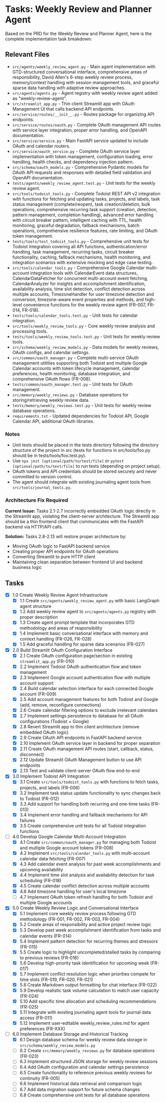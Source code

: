 # Tasks: Weekly Review and Planner Agent

Based on the PRD for the Weekly Review and Planner Agent, here is the complete implementation task breakdown:

## Relevant Files

- `src/agents/weekly_review_agent.py` - Main agent implementation with GTD-structured conversational interface, comprehensive areas of responsibility, David Allen's 6-step weekly review process, memory/context handling with session management tools, and graceful sparse data handling with adaptive review approaches.
- `src/agents/agents.py` - Agent registry with weekly review agent added as "weekly-review-agent".
- `src/streamlit_app.py` - Thin client Streamlit app with OAuth Management UI that calls backend API endpoints.
- `src/service/routes/__init__.py` - Routes package for organizing API endpoints.
- `src/service/routes/oauth.py` - Complete OAuth management API routes with service layer integration, proper error handling, and OpenAPI documentation.
- `src/service/service.py` - Main FastAPI service updated to include OAuth and calendar routers.
- `src/service/oauth_service.py` - Complete OAuth service layer implementation with token management, configuration loading, error handling, health checks, and dependency injection pattern.
- `src/schema/oauth_models.py` - Comprehensive Pydantic models for OAuth API requests and responses with detailed field validation and OpenAPI documentation.
- `tests/agents/weekly_review_agent.test.py` - Unit tests for the weekly review agent.
- `src/tools/todoist_tools.py` - Complete Todoist REST API v2 integration with functions for fetching and updating tasks, projects, and labels, task status management (complete/reopen), task creation/deletion, bulk operations, comprehensive recurring task support (creation, detection, pattern management, completion handling), advanced error handling with circuit breaker pattern, intelligent caching with TTL, health monitoring, graceful degradation, fallback mechanisms, batch operations, comprehensive resilience features, rate limiting, and OAuth token management.
- `tests/tools/test_todoist_tools.py` - Comprehensive unit tests for Todoist integration covering all API functions, authentication/error handling, task management, recurring tasks, circuit breaker functionality, caching, fallback mechanisms, health monitoring, and integration scenarios with extensive mocking and edge case testing.
- `src/tools/calendar_tools.py` - Comprehensive Google Calendar multi-account integration tools with CalendarEvent data structures, CalendarDataFetcher for concurrent multi-account event fetching, CalendarAnalyzer for insights and accomplishment identification, availability analysis, time slot detection, conflict detection across multiple accounts, TimezoneHandler for user timezone detection and conversion, timezone-aware event properties and methods, and high-level convenience functions for the weekly review agent (FR-007, FR-014, FR-018).
- `tests/tools/calendar_tools.test.py` - Unit tests for calendar integration.
- `src/tools/weekly_review_tools.py` - Core weekly review analysis and processing tools.
- `tests/tools/weekly_review_tools.test.py` - Unit tests for weekly review tools.
- `src/schema/weekly_review_models.py` - Data models for weekly reviews, OAuth configs, and calendar settings.
- `src/common/oauth_manager.py` - Complete multi-service OAuth management utilities supporting both Todoist and multiple Google Calendar accounts with token lifecycle management, calendar preferences, health monitoring, database integration, and comprehensive OAuth flows (FR-008).
- `tests/common/oauth_manager.test.py` - Unit tests for OAuth management.
- `src/memory/weekly_reviews.py` - Database operations for storing/retrieving weekly review data.
- `tests/memory/weekly_reviews.test.py` - Unit tests for weekly review database operations.
- `requirements.txt` - Updated dependencies for Todoist API, Google Calendar API, additional OAuth libraries.

### Notes

- Unit tests should be placed in the tests directory following the directory structure of the project in src (tests for functions in src/tools/foo.py should be in tests/tools/foo.test.py).
- Use `npx jest [optional/path/to/test/file]` or `pytest [optional/path/to/test/file]` to run tests (depending on project setup).
- OAuth tokens and API credentials should be stored securely and never committed to version control.
- The agent should integrate with existing journaling agent tools from `src/tools/journal_tools.py`.

### Architecture Fix Required

**Current Issue:** Tasks 2.1-2.7 incorrectly embedded OAuth logic directly in the Streamlit app, violating the client-server architecture. The Streamlit app should be a thin frontend client that communicates with the FastAPI backend via HTTP/API calls.

**Solution:** Tasks 2.8-2.13 will restore proper architecture by:
- Moving OAuth logic to FastAPI backend service
- Creating proper API endpoints for OAuth operations
- Converting Streamlit to pure HTTP client
- Maintaining clean separation between frontend UI and backend business logic

## Tasks

- [x] 1.0 Create Weekly Review Agent Infrastructure
  - [x] 1.1 Create `src/agents/weekly_review_agent.py` with basic LangGraph agent structure
  - [x] 1.2 Add weekly review agent to `src/agents/agents.py` registry with proper description
  - [x] 1.3 Create agent prompt template that incorporates GTD methodology and areas of responsibility
  - [x] 1.4 Implement basic conversational interface with memory and context handling (FR-026, FR-028)
  - [x] 1.5 Add graceful handling for sparse data scenarios (FR-027)

- [x] 2.0 Build Streamlit OAuth Configuration Interface
  - [x] 2.1 Create OAuth configuration page/section in existing `streamlit_app.py` (FR-010)
  - [x] 2.2 Implement Todoist OAuth authentication flow and token management
  - [x] 2.3 Implement Google account authentication flow with multiple account support
  - [x] 2.4 Build calendar selection interface for each connected Google account (FR-009)
  - [x] 2.5 Add account management features for both Todoist and Google (add, remove, reconfigure connections)
  - [x] 2.6 Create calendar filtering options to exclude irrelevant calendars
  - [x] 2.7 Implement settings persistence to database for all OAuth configurations (Todoist + Google)
  - [x] 2.8 Revert Streamlit app to thin client architecture (remove embedded OAuth logic)
  - [x] 2.9 Create OAuth API endpoints in FastAPI backend service
  - [x] 2.10 Implement OAuth service layer in backend for proper separation
  - [x] 2.11 Create OAuth management API routes (start, callback, status, disconnect)
  - [x] 2.12 Update Streamlit OAuth Management button to use API endpoints
  - [x] 2.13 Test and validate client-server OAuth flow end-to-end

- [x] 3.0 Implement Todoist API Integration
  - [x] 3.1 Create `src/tools/todoist_tools.py` with functions to fetch tasks, projects, and labels (FR-006)
  - [x] 3.2 Implement task status update functionality to sync changes back to Todoist (FR-012)
  - [x] 3.3 Add support for handling both recurring and one-time tasks (FR-013)
  - [x] 3.4 Implement error handling and fallback mechanisms for API failures
  - [x] 3.5 Create comprehensive unit tests for all Todoist integration functions

- [ ] 4.0 Develop Google Calendar Multi-Account Integration
  - [x] 4.1 Create `src/common/oauth_manager.py` for managing both Todoist and multiple Google account tokens (FR-008)
  - [x] 4.2 Implement `src/tools/calendar_tools.py` with multi-account calendar data fetching (FR-007)
  - [x] 4.3 Add calendar event analysis for past week accomplishments and upcoming availability
  - [x] 4.4 Implement time slot analysis and availability detection for task scheduling (FR-018)
  - [x] 4.5 Create calendar conflict detection across multiple accounts
  - [x] 4.6 Add timezone handling for user's local timezone
  - [ ] 4.7 Implement OAuth token refresh handling for both Todoist and multiple Google accounts

- [x] 5.0 Create Weekly Review Logic and Conversational Interface
  - [x] 5.1 Implement core weekly review process following GTD methodology (FR-001, FR-002, FR-003, FR-004)
  - [x] 5.2 Create areas of responsibility and active project review logic
  - [x] 5.3 Develop past week accomplishment identification from tasks and calendar events (FR-014)
  - [x] 5.4 Implement pattern detection for recurring themes and stressors (FR-015)
  - [x] 5.5 Create logic to highlight uncompleted/stalled tasks by comparing to previous reviews (FR-016)
  - [x] 5.6 Develop high-priority task identification for upcoming week (FR-017)
  - [x] 5.7 Implement conflict resolution logic when priorities compete for time slots (FR-019, FR-020, FR-021)
  - [x] 5.8 Create Markdown output formatting for chat interface (FR-022)
  - [x] 5.9 Develop realistic task volume calculation to match user capacity (FR-024)
  - [x] 5.10 Add specific time allocation and scheduling recommendations (FR-025)
  - [x] 5.11 Integrate with existing journaling agent tools for journal data access (FR-011)
  - [x] 5.12 Implement user-editable weekly_review_rules.md for agent preferences (FR-XXX)

- [ ] 6.0 Implement Database Storage and Historical Tracking
  - [x] 6.1 Design database schema for weekly review data storage in `src/schema/weekly_review_models.py`
  - [ ] 6.2 Create `src/memory/weekly_reviews.py` for database operations (FR-023)
  - [ ] 6.3 Implement structured JSON storage for weekly review sessions
  - [ ] 6.4 Add OAuth configuration and calendar settings persistence
  - [ ] 6.5 Create functionality to reference previous weekly reviews for continuity (FR-005)
  - [ ] 6.6 Implement historical data retrieval and comparison logic
  - [ ] 6.7 Add data migration support for future schema changes
  - [ ] 6.8 Create comprehensive unit tests for all database operations
